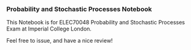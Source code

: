 ### Probability and Stochastic Processes Notebook

This Notebook is for ELEC70048 Probability and Stochastic Processes Exam at Imperial College London. 

Feel free to issue, and have a nice review!
